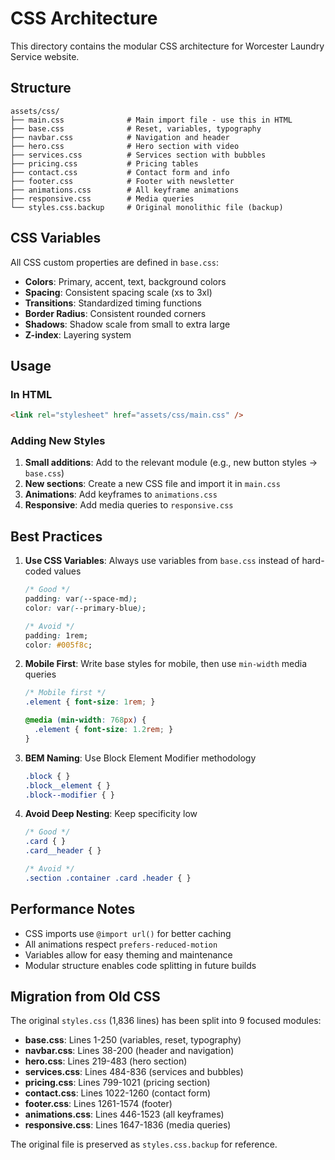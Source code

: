 # CSS Architecture

This directory contains the modular CSS architecture for Worcester Laundry Service website.

## Structure

```
assets/css/
├── main.css              # Main import file - use this in HTML
├── base.css              # Reset, variables, typography
├── navbar.css            # Navigation and header
├── hero.css              # Hero section with video
├── services.css          # Services section with bubbles
├── pricing.css           # Pricing tables
├── contact.css           # Contact form and info
├── footer.css            # Footer with newsletter
├── animations.css        # All keyframe animations
├── responsive.css        # Media queries
└── styles.css.backup     # Original monolithic file (backup)
```

## CSS Variables

All CSS custom properties are defined in `base.css`:

- **Colors**: Primary, accent, text, background colors
- **Spacing**: Consistent spacing scale (xs to 3xl)
- **Transitions**: Standardized timing functions
- **Border Radius**: Consistent rounded corners
- **Shadows**: Shadow scale from small to extra large
- **Z-index**: Layering system

## Usage

### In HTML
```html
<link rel="stylesheet" href="assets/css/main.css" />
```

### Adding New Styles

1. **Small additions**: Add to the relevant module (e.g., new button styles → `base.css`)
2. **New sections**: Create a new CSS file and import it in `main.css`
3. **Animations**: Add keyframes to `animations.css`
4. **Responsive**: Add media queries to `responsive.css`

## Best Practices

1. **Use CSS Variables**: Always use variables from `base.css` instead of hard-coded values
   ```css
   /* Good */
   padding: var(--space-md);
   color: var(--primary-blue);
   
   /* Avoid */
   padding: 1rem;
   color: #005f8c;
   ```

2. **Mobile First**: Write base styles for mobile, then use `min-width` media queries
   ```css
   /* Mobile first */
   .element { font-size: 1rem; }
   
   @media (min-width: 768px) {
     .element { font-size: 1.2rem; }
   }
   ```

3. **BEM Naming**: Use Block Element Modifier methodology
   ```css
   .block { }
   .block__element { }
   .block--modifier { }
   ```

4. **Avoid Deep Nesting**: Keep specificity low
   ```css
   /* Good */
   .card { }
   .card__header { }
   
   /* Avoid */
   .section .container .card .header { }
   ```

## Performance Notes

- CSS imports use `@import url()` for better caching
- All animations respect `prefers-reduced-motion`
- Variables allow for easy theming and maintenance
- Modular structure enables code splitting in future builds

## Migration from Old CSS

The original `styles.css` (1,836 lines) has been split into 9 focused modules:

- **base.css**: Lines 1-250 (variables, reset, typography)
- **navbar.css**: Lines 38-200 (header and navigation)
- **hero.css**: Lines 219-483 (hero section)
- **services.css**: Lines 484-836 (services and bubbles)
- **pricing.css**: Lines 799-1021 (pricing section)
- **contact.css**: Lines 1022-1260 (contact form)
- **footer.css**: Lines 1261-1574 (footer)
- **animations.css**: Lines 446-1523 (all keyframes)
- **responsive.css**: Lines 1647-1836 (media queries)

The original file is preserved as `styles.css.backup` for reference.

